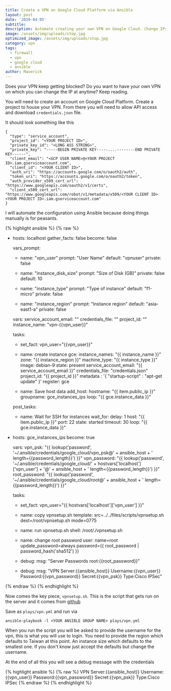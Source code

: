 ```yaml
---
title: Create a VPN on Google Cloud Platform via Ansible
layout: post
date: '2020-04-05'
subtitle: 
description: Automate creating your own VPN on Google Cloud. Change IPs as they get blocked.
image: /assets/img/uploads/stop.jpg
optimized_image: /assets/img/uploads/stop.jpg
category: vpn
tags:
  - firewall
  - vpn
  - google cloud
  - ansible
author: Maverick
---
```


Does your VPN keep getting blocked? Do you want to have your own VPN on which you can change the IP at anytime? Keep reading.

You will need to create an account on Google Cloud Platform. Create a project to house your VPN. From there you will need to allow API access and download `credentials.json` file.

It should look something like this

```
{
  "type": "service_account",
  "project_id": "<YOUR PROJECT ID>",
  "private_key_id": "<LONG ASS STRING>",
  "private_key": "-----BEGIN PRIVATE KEY-----....--------END PRIVATE KEY------",
  "client_email": "<GCP USER NAME>@<YOUR PROJECT ID>.iam.gserviceaccount.com",
  "client_id": "<YOUR CLIENT ID>",
  "auth_uri": "https://accounts.google.com/o/oauth2/auth",
  "token_uri": "https://accounts.google.com/o/oauth2/token",
  "auth_provider_x509_cert_url": "https://www.googleapis.com/oauth2/v1/certs",
  "client_x509_cert_url": "https://www.googleapis.com/robot/v1/metadata/x509/<YOUR CLIENT ID><YOUR PROJECT ID>.iam.gserviceaccount.com"
}

```
I will automate the configuration using Ansible because doing things manually is for peasants. 

{% highlight ansible %}
{% raw %}
- hosts: localhost
  gather_facts: false
  become: false

  vars_prompt:
  - name: "vpn_user"
    prompt: "User Name"
    default: "vpnuser"
    private: false

  - name: "instance_disk_size"
    prompt: "Size of Disk (GB)"
    private: false
    default: 10

  - name: "instance_type"
    prompt: "Type of instance"
    default: "f1-micro"
    private: false

  - name: "instance_region"
    prompt: "Instance region"
    default: "asia-east1-a"
    private: false

  vars:
    service_account_email: "<YOUR GOOGLE ACCOUNT EMAIL>"
    credentials_file: "<LOCATION OF CREDENTIALS FILE>"
    project_id: "<YOUR GOOGLE PROJECT ID>"
    instance_name: "vpn-{{vpn_user}}"

  tasks:
    - set_fact: vpn_user="{{vpn_user}}"

    - name: create instance
      gce:
        instance_names: "{{ instance_name }}"
        zone: "{{ instance_region }}"
        machine_type: "{{ instance_type }}"
        image: debian-9
        state: present
        service_account_email: "{{ service_account_email }}"
        credentials_file: "credentials.json"
        project_id: "{{ project_id }}"
        metadata : '{ "startup-script" : "apt-get update" }'
      register: gce

    - name: Save host data
      add_host:
        hostname: "{{ item.public_ip }}"
        groupname: gce_instances_ips
      loop: "{{ gce.instance_data }}"

  post_tasks:
    - name: Wait for SSH for instances
      wait_for:
        delay: 1
        host: "{{ item.public_ip }}"
        port: 22
        state: started
        timeout: 30
      loop: "{{ gce.instance_data }}"

- hosts: gce_instances_ips
  become: true

  vars:
    vpn_psk: "{{ lookup('password', '~/.ansible/credentials/google_cloud/vpn_psk@' + ansible_host + ' length={{password_length}}') }}"
    vpn_password: "{{ lookup('password', '~/.ansible/credentials/google_cloud/' + hostvars['localhost']['vpn_user'] + '@' + ansible_host + ' length={{password_length}}') }}"
    root_password: "{{ lookup('password', '~/.ansible/credentials/google_cloud/root@' + ansible_host + ' length={{password_length}}') }}"

  tasks:
    - set_fact: vpn_user="{{ hostvars['localhost']['vpn_user'] }}"

    - name: copy vpnsetup.sh
      template: src=../../files/scripts/vpnsetup.sh dest=/root/vpnsetup.sh mode=0775

    - name: run vpnsetup.sh
      shell: /root/./vpnsetup.sh

    - name: change root password
      user: name=root update_password=always password={{ root_password | password_hash('sha512') }}

    - debug:
        msg: "Server Passwords root:{{root_password}}"

    - debug:
        msg: "VPN Server:{{ansible_host}} Username:{{vpn_user}} Password:{{vpn_password}} Secret:{{vpn_psk}} Type:Cisco IPSec"

{% endraw %}
{% endhighlight %}

Now comes the key piece, `vpnsetup.sh`.  This is the script that gets run on the server and it comes from [github](https://github.com/hwdsl2/setup-ipsec-vpn/blob/master/vpnsetup.sh)

Save as `plays/vpn.yml` and run via 

```
ansible-playbook -l <YOUR ANSIBLE GROUP NAME> plays/vpn.yml
```

When you run the script you will be asked to provide the username for the vpn, this is what you will use to login. You need to provide the region which defaults to Taiwan at this point. An instance size which defaults to the smallest one. If you don't know just accept the defaults but change the username.

At the end of all this you will see a debug message with the credentials

{% highlight ansible %}
{% raw %}
VPN Server:{{ansible_host}} Username:{{vpn_user}} Password:{{vpn_password}} Secret:{{vpn_psk}} Type:Cisco IPSec
{% endraw %}
{% endhighlight %}
